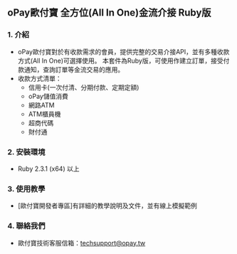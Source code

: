 ﻿## oPay歐付寶 全方位(All In One)金流介接 Ruby版

### 1. 介紹

* oPay歐付寶對於有收款需求的會員，提供完整的交易介接API，並有多種收款方式(All In One)可選擇使用。
本套件為Ruby版，可使用作建立訂單，接受付款通知，查詢訂單等金流交易的應用。
* 收款方式清單：
  * 信用卡(一次付清、分期付款、定期定額)
  * oPay儲值消費   
  * 網路ATM
  * ATM櫃員機
  * 超商代碼
  * 財付通

### 2. 安裝環境

* Ruby 2.3.1 (x64) 以上

### 3. 使用教學

* [歐付寶開發者專區]有詳細的教學說明及文件，並有線上模擬範例

### 4. 聯絡我們

* 歐付寶技術客服信箱：techsupport@opay.tw


